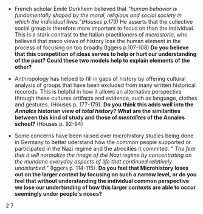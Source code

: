 -   French scholar Emile Durkheim believed that *"human behavior is fundamentally shaped by the moral, religious and social society in which the individual lives."(Houses p.173)* He asserts that the collective social group is therefore more important to focus on than the individual. This is a stark contrast to the Italian practitioners of *microstoria*, who believed that maco views of history lose the human element in the process of focusing on too broadly.(Iggers p.107-108) **Do you believe that this competition of ideas serves to help or hurt our understanding of the past? Could these two models help to explain elements of the other?**

-  Anthropology has helped to fill in gaps of history by offering cultural analysis of groups that have been excluded from many written historical recoreds. This is helpful in how it allows an alternative perspective through these cultures artifacts and evidence, such as language, clothes and gestures. (Houses p. 177-179). **Do you think this adds well into the *Annales* historian view of *total history*? What are the similarities between this kind of study and those of *mentalites* of the Annales school?** (Houses p. 92-94)

-  Some concerns have been raised over microhistory studies being done in Germany to better uderstand how the common people supported or participated in the Nazi regime and the atrocities it commited. *" The fear that it will normalize the image of the Nazi regime by concentrating on the mundane everyday aspects of life that continued relatively undisturbed."* (Iggers p. 114-115). **Do you feel that Microhistory loses out on the larger context by focusing on such a narrow level, or do you feel that without understanding the individual common perspective we lose our undertsnding of how this larger contexts are able to occur seemingly under people's noses?**

2
7
